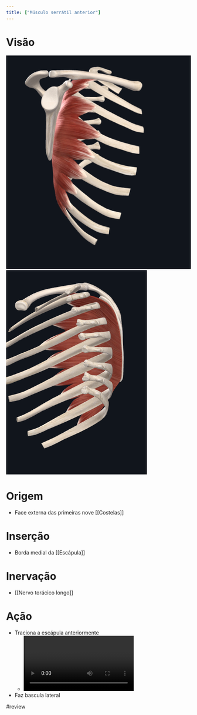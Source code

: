 ```yaml
---
title: ["Músculo serrátil anterior"]
---
```

# Visão
![Pasted image 20210421174130.png](Pasted%20image%2020210421174130.png)
![Pasted image 20210421174142.png](Pasted%20image%2020210421174142.png)

# Origem
+ Face externa das primeiras nove [[Costelas]]

# Inserção
+ Borda medial da [[Escápula]]

# Inervação
+ [[Nervo torácico longo]]

# Ação
+ Traciona a escápula anteriormente
	+ ![8Ilu2FlzRP.mp4](8Ilu2FlzRP.mp4)
+ Faz bascula lateral

#review 